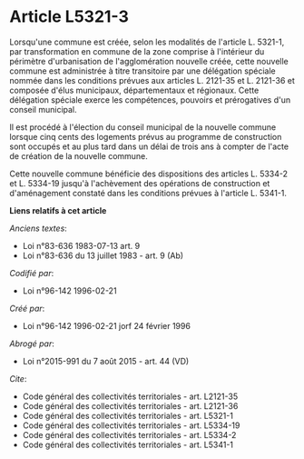 # Article L5321-3

Lorsqu'une commune est créée, selon les modalités de l'article L. 5321-1, par transformation en commune de la zone comprise à
l'intérieur du périmètre d'urbanisation de l'agglomération nouvelle créée, cette nouvelle commune est administrée à titre
transitoire par une délégation spéciale nommée dans les conditions prévues aux articles L. 2121-35 et L. 2121-36 et composée
d'élus municipaux, départementaux et régionaux. Cette délégation spéciale exerce les compétences, pouvoirs et prérogatives
d'un conseil municipal. 

Il est procédé à l'élection du conseil municipal de la nouvelle commune lorsque cinq cents des logements prévus au programme
de construction sont occupés et au plus tard dans un délai de trois ans à compter de l'acte de création de la nouvelle
commune. 

Cette nouvelle commune bénéficie des dispositions des articles L. 5334-2 et L. 5334-19 jusqu'à l'achèvement des opérations de
construction et d'aménagement constaté dans les conditions prévues à l'article L. 5341-1.

**Liens relatifs à cet article**

_Anciens textes_:

  - Loi n°83-636 1983-07-13 art. 9
  - Loi n°83-636 du 13 juillet 1983 - art. 9 (Ab)

_Codifié par_:

  - Loi n°96-142 1996-02-21

_Créé par_:

  - Loi n°96-142 1996-02-21 jorf 24 février 1996

_Abrogé par_:

  - Loi n°2015-991 du 7 août 2015 - art. 44 (VD)

_Cite_:

  - Code général des collectivités territoriales - art. L2121-35
  - Code général des collectivités territoriales - art. L2121-36
  - Code général des collectivités territoriales - art. L5321-1
  - Code général des collectivités territoriales - art. L5334-19
  - Code général des collectivités territoriales - art. L5334-2
  - Code général des collectivités territoriales - art. L5341-1
